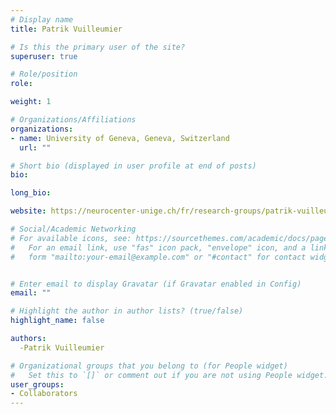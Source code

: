 ```yaml
---
# Display name
title: Patrik Vuilleumier

# Is this the primary user of the site?
superuser: true

# Role/position
role: 

weight: 1

# Organizations/Affiliations
organizations:
- name: University of Geneva, Geneva, Switzerland
  url: ""

# Short bio (displayed in user profile at end of posts)
bio:

long_bio:

website: https://neurocenter-unige.ch/fr/research-groups/patrik-vuilleumier/

# Social/Academic Networking
# For available icons, see: https://sourcethemes.com/academic/docs/page-builder/#icons
#   For an email link, use "fas" icon pack, "envelope" icon, and a link in the
#   form "mailto:your-email@example.com" or "#contact" for contact widget.


# Enter email to display Gravatar (if Gravatar enabled in Config)
email: ""

# Highlight the author in author lists? (true/false)
highlight_name: false

authors:
  -Patrik Vuilleumier

# Organizational groups that you belong to (for People widget)
#   Set this to `[]` or comment out if you are not using People widget.
user_groups:
- Collaborators
---
```

